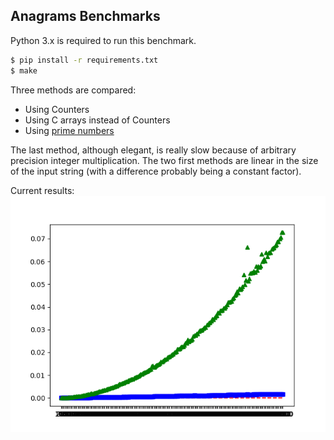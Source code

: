 ## Anagrams Benchmarks

Python 3.x is required to run this benchmark.

```sh
$ pip install -r requirements.txt
$ make
```

Three methods are compared:
* Using Counters
* Using C arrays instead of Counters
* Using [prime numbers](https://twitter.com/fermatslibrary/status/988399621402656773)

The last method, although elegant, is really slow because of arbitrary precision
integer multiplication. The two first methods are linear in the size of the
input string (with a difference probably being a constant factor).

Current results:
![results](./anagrams.png)

